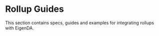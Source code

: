 # Rollup Guides

This section contains specs, guides and examples for integrating rollups with EigenDA.

<!-- Data Availability is a requirement for both for ZK and Optimistic rollups
([source](http://datalayr-docs.s3-website-us-east-1.amazonaws.com/build/rollups/)):

* In both optimistic rollups and ZK-rollups, if transaction data is not
available, then participants in the rollup will be unable to reconstruct the
rollup state so as to bridge out their assets if desired.
* In optimistic rollups, if transaction data is not available, challengers are
* unable to check
the sequencer’s state commitment and create fraud proofs when applicable. -->
